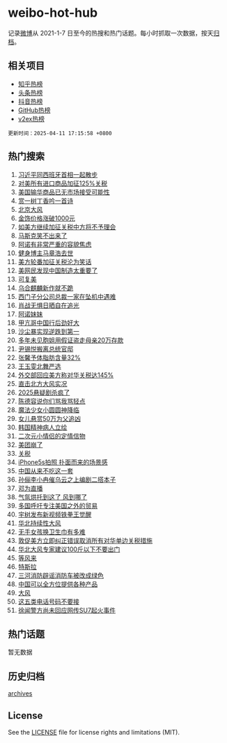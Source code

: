 # weibo-hot-hub

记录[微博](https://www.weibo.com)从 2021-1-7 日至今的热搜和热门话题。每小时抓取一次数据，按天[归档](archives)。

## 相关项目

- [知乎热榜](https://github.com/lonnyzhang423/zhihu-hot-hub)
- [头条热榜](https://github.com/lonnyzhang423/toutiao-hot-hub)
- [抖音热榜](https://github.com/lonnyzhang423/douyin-hot-hub)
- [GitHub热榜](https://github.com/lonnyzhang423/github-hot-hub)
- [v2ex热榜](https://github.com/lonnyzhang423/v2ex-hot-hub)


`更新时间：2025-04-11 17:15:58 +0800`

## 热门搜索

1. [习近平同西班牙首相一起散步](https://m.weibo.cn/search?containerid=100103type%3D1%26t%3D10%26q%3D%23%E4%B9%A0%E8%BF%91%E5%B9%B3%E5%90%8C%E8%A5%BF%E7%8F%AD%E7%89%99%E9%A6%96%E7%9B%B8%E4%B8%80%E8%B5%B7%E6%95%A3%E6%AD%A5%23&stream_entry_id=51&isnewpage=1&extparam=seat%3D1%26filter_type%3Drealtimehot%26stream_entry_id%3D51%26c_type%3D51%26dgr%3D0%26q%3D%2523%25E4%25B9%25A0%25E8%25BF%2591%25E5%25B9%25B3%25E5%2590%258C%25E8%25A5%25BF%25E7%258F%25AD%25E7%2589%2599%25E9%25A6%2596%25E7%259B%25B8%25E4%25B8%2580%25E8%25B5%25B7%25E6%2595%25A3%25E6%25AD%25A5%2523%26cate%3D10103%26pos%3D0%26display_time%3D1744362957%26pre_seqid%3D174436295708804157722101)
1. [对美所有进口商品加征125%关税](https://m.weibo.cn/search?containerid=100103type%3D1%26t%3D10%26q%3D%23%E5%AF%B9%E7%BE%8E%E6%89%80%E6%9C%89%E8%BF%9B%E5%8F%A3%E5%95%86%E5%93%81%E5%8A%A0%E5%BE%81125%25%E5%85%B3%E7%A8%8E%23&stream_entry_id=31&isnewpage=1&extparam=seat%3D1%26filter_type%3Drealtimehot%26c_type%3D31%26pos%3D0%26cate%3D5001%26band_rank%3D1%26stream_entry_id%3D31%26flag%3D4%26dgr%3D0%26lcate%3D5001%26q%3D%2523%25E5%25AF%25B9%25E7%25BE%258E%25E6%2589%2580%25E6%259C%2589%25E8%25BF%259B%25E5%258F%25A3%25E5%2595%2586%25E5%2593%2581%25E5%258A%25A0%25E5%25BE%2581125%2525%25E5%2585%25B3%25E7%25A8%258E%2523%26realpos%3D1%26display_time%3D1744362957%26pre_seqid%3D174436295708804157722101)
1. [美国输华商品已无市场接受可能性](https://m.weibo.cn/search?containerid=100103type%3D1%26t%3D10%26q%3D%23%E7%BE%8E%E5%9B%BD%E8%BE%93%E5%8D%8E%E5%95%86%E5%93%81%E5%B7%B2%E6%97%A0%E5%B8%82%E5%9C%BA%E6%8E%A5%E5%8F%97%E5%8F%AF%E8%83%BD%E6%80%A7%23&stream_entry_id=31&isnewpage=1&extparam=seat%3D1%26filter_type%3Drealtimehot%26c_type%3D31%26pos%3D1%26cate%3D5001%26band_rank%3D2%26stream_entry_id%3D31%26flag%3D1%26dgr%3D0%26lcate%3D5001%26q%3D%2523%25E7%25BE%258E%25E5%259B%25BD%25E8%25BE%2593%25E5%258D%258E%25E5%2595%2586%25E5%2593%2581%25E5%25B7%25B2%25E6%2597%25A0%25E5%25B8%2582%25E5%259C%25BA%25E6%258E%25A5%25E5%258F%2597%25E5%258F%25AF%25E8%2583%25BD%25E6%2580%25A7%2523%26realpos%3D2%26display_time%3D1744362957%26pre_seqid%3D174436295708804157722101)
1. [赏一树丁香吟一首诗](https://m.weibo.cn/search?containerid=100103type%3D1%26t%3D10%26q%3D%23%E8%B5%8F%E4%B8%80%E6%A0%91%E4%B8%81%E9%A6%99%E5%90%9F%E4%B8%80%E9%A6%96%E8%AF%97%23&stream_entry_id=31&isnewpage=1&extparam=seat%3D1%26filter_type%3Drealtimehot%26c_type%3D31%26pos%3D2%26cate%3D5001%26band_rank%3D3%26stream_entry_id%3D31%26flag%3D1%26dgr%3D0%26lcate%3D5001%26q%3D%2523%25E8%25B5%258F%25E4%25B8%2580%25E6%25A0%2591%25E4%25B8%2581%25E9%25A6%2599%25E5%2590%259F%25E4%25B8%2580%25E9%25A6%2596%25E8%25AF%2597%2523%26realpos%3D3%26display_time%3D1744362957%26pre_seqid%3D174436295708804157722101)
1. [北京大风](https://m.weibo.cn/search?containerid=100103type%3D1%26t%3D10%26q%3D%E5%8C%97%E4%BA%AC%E5%A4%A7%E9%A3%8E&stream_entry_id=31&isnewpage=1&extparam=seat%3D1%26filter_type%3Drealtimehot%26c_type%3D31%26pos%3D3%26cate%3D5001%26band_rank%3D4%26stream_entry_id%3D31%26flag%3D16%26dgr%3D0%26lcate%3D5001%26q%3D%25E5%258C%2597%25E4%25BA%25AC%25E5%25A4%25A7%25E9%25A3%258E%26realpos%3D4%26display_time%3D1744362957%26pre_seqid%3D174436295708804157722101)
1. [金饰价格涨破1000元](https://m.weibo.cn/search?containerid=100103type%3D1%26t%3D10%26q%3D%23%E9%87%91%E9%A5%B0%E4%BB%B7%E6%A0%BC%E6%B6%A8%E7%A0%B41000%E5%85%83%23&stream_entry_id=31&isnewpage=1&extparam=seat%3D1%26filter_type%3Drealtimehot%26c_type%3D31%26pos%3D4%26cate%3D5001%26band_rank%3D5%26stream_entry_id%3D31%26flag%3D2%26dgr%3D0%26lcate%3D5001%26q%3D%2523%25E9%2587%2591%25E9%25A5%25B0%25E4%25BB%25B7%25E6%25A0%25BC%25E6%25B6%25A8%25E7%25A0%25B41000%25E5%2585%2583%2523%26realpos%3D5%26display_time%3D1744362957%26pre_seqid%3D174436295708804157722101)
1. [如美方继续加征关税中方将不予理会](https://m.weibo.cn/search?containerid=100103type%3D1%26t%3D10%26q%3D%23%E5%A6%82%E7%BE%8E%E6%96%B9%E7%BB%A7%E7%BB%AD%E5%8A%A0%E5%BE%81%E5%85%B3%E7%A8%8E%E4%B8%AD%E6%96%B9%E5%B0%86%E4%B8%8D%E4%BA%88%E7%90%86%E4%BC%9A%23&stream_entry_id=31&isnewpage=1&extparam=seat%3D1%26filter_type%3Drealtimehot%26c_type%3D31%26pos%3D5%26cate%3D5001%26band_rank%3D6%26stream_entry_id%3D31%26flag%3D1%26dgr%3D0%26lcate%3D5001%26q%3D%2523%25E5%25A6%2582%25E7%25BE%258E%25E6%2596%25B9%25E7%25BB%25A7%25E7%25BB%25AD%25E5%258A%25A0%25E5%25BE%2581%25E5%2585%25B3%25E7%25A8%258E%25E4%25B8%25AD%25E6%2596%25B9%25E5%25B0%2586%25E4%25B8%258D%25E4%25BA%2588%25E7%2590%2586%25E4%25BC%259A%2523%26realpos%3D6%26display_time%3D1744362957%26pre_seqid%3D174436295708804157722101)
1. [马斯克笑不出来了](https://m.weibo.cn/search?containerid=100103type%3D1%26t%3D10%26q%3D%E9%A9%AC%E6%96%AF%E5%85%8B%E7%AC%91%E4%B8%8D%E5%87%BA%E6%9D%A5%E4%BA%86&stream_entry_id=31&isnewpage=1&extparam=seat%3D1%26filter_type%3Drealtimehot%26c_type%3D31%26pos%3D6%26cate%3D5001%26band_rank%3D7%26stream_entry_id%3D31%26flag%3D2%26dgr%3D0%26lcate%3D5001%26q%3D%25E9%25A9%25AC%25E6%2596%25AF%25E5%2585%258B%25E7%25AC%2591%25E4%25B8%258D%25E5%2587%25BA%25E6%259D%25A5%25E4%25BA%2586%26realpos%3D7%26display_time%3D1744362957%26pre_seqid%3D174436295708804157722101)
1. [阿诺有非常严重的容貌焦虑](https://m.weibo.cn/search?containerid=100103type%3D1%26t%3D10%26q%3D%E9%98%BF%E8%AF%BA%E6%9C%89%E9%9D%9E%E5%B8%B8%E4%B8%A5%E9%87%8D%E7%9A%84%E5%AE%B9%E8%B2%8C%E7%84%A6%E8%99%91&stream_entry_id=31&isnewpage=1&extparam=seat%3D1%26filter_type%3Drealtimehot%26c_type%3D31%26pos%3D7%26cate%3D5001%26band_rank%3D8%26stream_entry_id%3D31%26flag%3D2%26dgr%3D0%26lcate%3D5001%26q%3D%25E9%2598%25BF%25E8%25AF%25BA%25E6%259C%2589%25E9%259D%259E%25E5%25B8%25B8%25E4%25B8%25A5%25E9%2587%258D%25E7%259A%2584%25E5%25AE%25B9%25E8%25B2%258C%25E7%2584%25A6%25E8%2599%2591%26realpos%3D8%26display_time%3D1744362957%26pre_seqid%3D174436295708804157722101)
1. [健身博主马章浩去世](https://m.weibo.cn/search?containerid=100103type%3D1%26t%3D10%26q%3D%23%E5%81%A5%E8%BA%AB%E5%8D%9A%E4%B8%BB%E9%A9%AC%E7%AB%A0%E6%B5%A9%E5%8E%BB%E4%B8%96%23&stream_entry_id=31&isnewpage=1&extparam=seat%3D1%26filter_type%3Drealtimehot%26c_type%3D31%26pos%3D8%26cate%3D5001%26band_rank%3D9%26stream_entry_id%3D31%26flag%3D2%26dgr%3D0%26lcate%3D5001%26q%3D%2523%25E5%2581%25A5%25E8%25BA%25AB%25E5%258D%259A%25E4%25B8%25BB%25E9%25A9%25AC%25E7%25AB%25A0%25E6%25B5%25A9%25E5%258E%25BB%25E4%25B8%2596%2523%26realpos%3D9%26display_time%3D1744362957%26pre_seqid%3D174436295708804157722101)
1. [美方轮番加征关税沦为笑话](https://m.weibo.cn/search?containerid=100103type%3D1%26t%3D10%26q%3D%23%E7%BE%8E%E6%96%B9%E8%BD%AE%E7%95%AA%E5%8A%A0%E5%BE%81%E5%85%B3%E7%A8%8E%E6%B2%A6%E4%B8%BA%E7%AC%91%E8%AF%9D%23&stream_entry_id=31&isnewpage=1&extparam=seat%3D1%26filter_type%3Drealtimehot%26c_type%3D31%26pos%3D9%26cate%3D5001%26band_rank%3D10%26stream_entry_id%3D31%26flag%3D1%26dgr%3D0%26lcate%3D5001%26q%3D%2523%25E7%25BE%258E%25E6%2596%25B9%25E8%25BD%25AE%25E7%2595%25AA%25E5%258A%25A0%25E5%25BE%2581%25E5%2585%25B3%25E7%25A8%258E%25E6%25B2%25A6%25E4%25B8%25BA%25E7%25AC%2591%25E8%25AF%259D%2523%26realpos%3D10%26display_time%3D1744362957%26pre_seqid%3D174436295708804157722101)
1. [美网民发现中国制造太重要了](https://m.weibo.cn/search?containerid=100103type%3D1%26t%3D10%26q%3D%23%E7%BE%8E%E7%BD%91%E6%B0%91%E5%8F%91%E7%8E%B0%E4%B8%AD%E5%9B%BD%E5%88%B6%E9%80%A0%E5%A4%AA%E9%87%8D%E8%A6%81%E4%BA%86%23&stream_entry_id=31&isnewpage=1&extparam=seat%3D1%26filter_type%3Drealtimehot%26c_type%3D31%26pos%3D10%26cate%3D5001%26band_rank%3D11%26stream_entry_id%3D31%26flag%3D0%26dgr%3D0%26lcate%3D5001%26q%3D%2523%25E7%25BE%258E%25E7%25BD%2591%25E6%25B0%2591%25E5%258F%2591%25E7%258E%25B0%25E4%25B8%25AD%25E5%259B%25BD%25E5%2588%25B6%25E9%2580%25A0%25E5%25A4%25AA%25E9%2587%258D%25E8%25A6%2581%25E4%25BA%2586%2523%26realpos%3D11%26display_time%3D1744362957%26pre_seqid%3D174436295708804157722101)
1. [可复美](https://m.weibo.cn/search?containerid=100103type%3D1%26t%3D10%26q%3D%E5%8F%AF%E5%A4%8D%E7%BE%8E&stream_entry_id=31&isnewpage=1&extparam=seat%3D1%26filter_type%3Drealtimehot%26c_type%3D31%26pos%3D11%26cate%3D5001%26band_rank%3D12%26stream_entry_id%3D31%26flag%3D0%26dgr%3D0%26lcate%3D5001%26q%3D%25E5%258F%25AF%25E5%25A4%258D%25E7%25BE%258E%26realpos%3D12%26display_time%3D1744362957%26pre_seqid%3D174436295708804157722101)
1. [乌合麒麟新作就不跪](https://m.weibo.cn/search?containerid=100103type%3D1%26t%3D10%26q%3D%E4%B9%8C%E5%90%88%E9%BA%92%E9%BA%9F%E6%96%B0%E4%BD%9C%E5%B0%B1%E4%B8%8D%E8%B7%AA&stream_entry_id=31&isnewpage=1&extparam=seat%3D1%26filter_type%3Drealtimehot%26c_type%3D31%26pos%3D12%26cate%3D5001%26band_rank%3D13%26stream_entry_id%3D31%26flag%3D0%26dgr%3D0%26lcate%3D5001%26q%3D%25E4%25B9%258C%25E5%2590%2588%25E9%25BA%2592%25E9%25BA%259F%25E6%2596%25B0%25E4%25BD%259C%25E5%25B0%25B1%25E4%25B8%258D%25E8%25B7%25AA%26realpos%3D13%26display_time%3D1744362957%26pre_seqid%3D174436295708804157722101)
1. [西门子分公司总裁一家在坠机中遇难](https://m.weibo.cn/search?containerid=100103type%3D1%26t%3D10%26q%3D%23%E8%A5%BF%E9%97%A8%E5%AD%90%E5%88%86%E5%85%AC%E5%8F%B8%E6%80%BB%E8%A3%81%E4%B8%80%E5%AE%B6%E5%9C%A8%E5%9D%A0%E6%9C%BA%E4%B8%AD%E9%81%87%E9%9A%BE%23&stream_entry_id=31&isnewpage=1&extparam=seat%3D1%26filter_type%3Drealtimehot%26c_type%3D31%26pos%3D13%26cate%3D5001%26band_rank%3D14%26stream_entry_id%3D31%26flag%3D2%26dgr%3D0%26lcate%3D5001%26q%3D%2523%25E8%25A5%25BF%25E9%2597%25A8%25E5%25AD%2590%25E5%2588%2586%25E5%2585%25AC%25E5%258F%25B8%25E6%2580%25BB%25E8%25A3%2581%25E4%25B8%2580%25E5%25AE%25B6%25E5%259C%25A8%25E5%259D%25A0%25E6%259C%25BA%25E4%25B8%25AD%25E9%2581%2587%25E9%259A%25BE%2523%26realpos%3D14%26display_time%3D1744362957%26pre_seqid%3D174436295708804157722101)
1. [肖战无惧日晒自在追光](https://m.weibo.cn/search?containerid=100103type%3D1%26t%3D10%26q%3D%23%E8%82%96%E6%88%98%E6%97%A0%E6%83%A7%E6%97%A5%E6%99%92%E8%87%AA%E5%9C%A8%E8%BF%BD%E5%85%89%23&stream_entry_id=31&isnewpage=1&extparam=seat%3D1%26filter_type%3Drealtimehot%26c_type%3D31%26pos%3D14%26cate%3D5001%26band_rank%3D15%26stream_entry_id%3D31%26flag%3D1%26dgr%3D0%26lcate%3D5001%26q%3D%2523%25E8%2582%2596%25E6%2588%2598%25E6%2597%25A0%25E6%2583%25A7%25E6%2597%25A5%25E6%2599%2592%25E8%2587%25AA%25E5%259C%25A8%25E8%25BF%25BD%25E5%2585%2589%2523%26realpos%3D15%26display_time%3D1744362957%26pre_seqid%3D174436295708804157722101)
1. [阿诺妹妹](https://m.weibo.cn/search?containerid=100103type%3D1%26t%3D10%26q%3D%E9%98%BF%E8%AF%BA%E5%A6%B9%E5%A6%B9&stream_entry_id=31&isnewpage=1&extparam=seat%3D1%26filter_type%3Drealtimehot%26c_type%3D31%26pos%3D15%26cate%3D5001%26band_rank%3D16%26stream_entry_id%3D31%26flag%3D1%26dgr%3D0%26lcate%3D5001%26q%3D%25E9%2598%25BF%25E8%25AF%25BA%25E5%25A6%25B9%25E5%25A6%25B9%26realpos%3D16%26display_time%3D1744362957%26pre_seqid%3D174436295708804157722101)
1. [甲亢哥中国行后劲好大](https://m.weibo.cn/search?containerid=100103type%3D1%26t%3D10%26q%3D%23%E7%94%B2%E4%BA%A2%E5%93%A5%E4%B8%AD%E5%9B%BD%E8%A1%8C%E5%90%8E%E5%8A%B2%E5%A5%BD%E5%A4%A7%23&stream_entry_id=31&isnewpage=1&extparam=seat%3D1%26filter_type%3Drealtimehot%26c_type%3D31%26pos%3D16%26cate%3D5001%26band_rank%3D17%26stream_entry_id%3D31%26flag%3D0%26dgr%3D0%26lcate%3D5001%26q%3D%2523%25E7%2594%25B2%25E4%25BA%25A2%25E5%2593%25A5%25E4%25B8%25AD%25E5%259B%25BD%25E8%25A1%258C%25E5%2590%258E%25E5%258A%25B2%25E5%25A5%25BD%25E5%25A4%25A7%2523%26realpos%3D17%26display_time%3D1744362957%26pre_seqid%3D174436295708804157722101)
1. [沙尘暴实现逆跌到第一](https://m.weibo.cn/search?containerid=100103type%3D1%26t%3D10%26q%3D%E6%B2%99%E5%B0%98%E6%9A%B4%E5%AE%9E%E7%8E%B0%E9%80%86%E8%B7%8C%E5%88%B0%E7%AC%AC%E4%B8%80&stream_entry_id=31&isnewpage=1&extparam=seat%3D1%26filter_type%3Drealtimehot%26c_type%3D31%26pos%3D17%26cate%3D5001%26band_rank%3D18%26stream_entry_id%3D31%26flag%3D1%26dgr%3D0%26lcate%3D5001%26q%3D%25E6%25B2%2599%25E5%25B0%2598%25E6%259A%25B4%25E5%25AE%259E%25E7%258E%25B0%25E9%2580%2586%25E8%25B7%258C%25E5%2588%25B0%25E7%25AC%25AC%25E4%25B8%2580%26realpos%3D18%26display_time%3D1744362957%26pre_seqid%3D174436295708804157722101)
1. [多年未见胞姐用假证盗走母亲20万存款](https://m.weibo.cn/search?containerid=100103type%3D1%26t%3D10%26q%3D%E5%A4%9A%E5%B9%B4%E6%9C%AA%E8%A7%81%E8%83%9E%E5%A7%90%E7%94%A8%E5%81%87%E8%AF%81%E7%9B%97%E8%B5%B0%E6%AF%8D%E4%BA%B220%E4%B8%87%E5%AD%98%E6%AC%BE&stream_entry_id=31&isnewpage=1&extparam=seat%3D1%26filter_type%3Drealtimehot%26c_type%3D31%26pos%3D18%26cate%3D5001%26band_rank%3D19%26stream_entry_id%3D31%26flag%3D1%26dgr%3D0%26lcate%3D5001%26q%3D%25E5%25A4%259A%25E5%25B9%25B4%25E6%259C%25AA%25E8%25A7%2581%25E8%2583%259E%25E5%25A7%2590%25E7%2594%25A8%25E5%2581%2587%25E8%25AF%2581%25E7%259B%2597%25E8%25B5%25B0%25E6%25AF%258D%25E4%25BA%25B220%25E4%25B8%2587%25E5%25AD%2598%25E6%25AC%25BE%26realpos%3D19%26display_time%3D1744362957%26pre_seqid%3D174436295708804157722101)
1. [尹锡悦搬离总统官邸](https://m.weibo.cn/search?containerid=100103type%3D1%26t%3D10%26q%3D%23%E5%B0%B9%E9%94%A1%E6%82%A6%E6%90%AC%E7%A6%BB%E6%80%BB%E7%BB%9F%E5%AE%98%E9%82%B8%23&stream_entry_id=31&isnewpage=1&extparam=seat%3D1%26filter_type%3Drealtimehot%26c_type%3D31%26pos%3D19%26cate%3D5001%26band_rank%3D20%26stream_entry_id%3D31%26flag%3D1%26dgr%3D0%26lcate%3D5001%26q%3D%2523%25E5%25B0%25B9%25E9%2594%25A1%25E6%2582%25A6%25E6%2590%25AC%25E7%25A6%25BB%25E6%2580%25BB%25E7%25BB%259F%25E5%25AE%2598%25E9%2582%25B8%2523%26realpos%3D20%26display_time%3D1744362957%26pre_seqid%3D174436295708804157722101)
1. [张馨予体脂肪含量32%](https://m.weibo.cn/search?containerid=100103type%3D1%26t%3D10%26q%3D%23%E5%BC%A0%E9%A6%A8%E4%BA%88%E4%BD%93%E8%84%82%E8%82%AA%E5%90%AB%E9%87%8F32%25%23&stream_entry_id=31&isnewpage=1&extparam=seat%3D1%26filter_type%3Drealtimehot%26c_type%3D31%26pos%3D20%26cate%3D5001%26band_rank%3D21%26stream_entry_id%3D31%26flag%3D2%26dgr%3D0%26lcate%3D5001%26q%3D%2523%25E5%25BC%25A0%25E9%25A6%25A8%25E4%25BA%2588%25E4%25BD%2593%25E8%2584%2582%25E8%2582%25AA%25E5%2590%25AB%25E9%2587%258F32%2525%2523%26realpos%3D21%26display_time%3D1744362957%26pre_seqid%3D174436295708804157722101)
1. [王玉雯北舞严选](https://m.weibo.cn/search?containerid=100103type%3D1%26t%3D10%26q%3D%E7%8E%8B%E7%8E%89%E9%9B%AF%E5%8C%97%E8%88%9E%E4%B8%A5%E9%80%89&stream_entry_id=31&isnewpage=1&extparam=seat%3D1%26filter_type%3Drealtimehot%26c_type%3D31%26pos%3D21%26cate%3D5001%26band_rank%3D22%26stream_entry_id%3D31%26flag%3D1%26dgr%3D0%26lcate%3D5001%26q%3D%25E7%258E%258B%25E7%258E%2589%25E9%259B%25AF%25E5%258C%2597%25E8%2588%259E%25E4%25B8%25A5%25E9%2580%2589%26realpos%3D22%26display_time%3D1744362957%26pre_seqid%3D174436295708804157722101)
1. [外交部回应美方称对华关税达145%](https://m.weibo.cn/search?containerid=100103type%3D1%26t%3D10%26q%3D%23%E5%A4%96%E4%BA%A4%E9%83%A8%E5%9B%9E%E5%BA%94%E7%BE%8E%E6%96%B9%E7%A7%B0%E5%AF%B9%E5%8D%8E%E5%85%B3%E7%A8%8E%E8%BE%BE145%25%23&stream_entry_id=31&isnewpage=1&extparam=seat%3D1%26filter_type%3Drealtimehot%26c_type%3D31%26pos%3D22%26cate%3D5001%26band_rank%3D23%26stream_entry_id%3D31%26flag%3D1%26dgr%3D0%26lcate%3D5001%26q%3D%2523%25E5%25A4%2596%25E4%25BA%25A4%25E9%2583%25A8%25E5%259B%259E%25E5%25BA%2594%25E7%25BE%258E%25E6%2596%25B9%25E7%25A7%25B0%25E5%25AF%25B9%25E5%258D%258E%25E5%2585%25B3%25E7%25A8%258E%25E8%25BE%25BE145%2525%2523%26realpos%3D23%26display_time%3D1744362957%26pre_seqid%3D174436295708804157722101)
1. [直击北方大风实况](https://m.weibo.cn/search?containerid=100103type%3D1%26t%3D10%26q%3D%23%E7%9B%B4%E5%87%BB%E5%8C%97%E6%96%B9%E5%A4%A7%E9%A3%8E%E5%AE%9E%E5%86%B5%23&stream_entry_id=31&isnewpage=1&extparam=seat%3D1%26filter_type%3Drealtimehot%26c_type%3D31%26pos%3D23%26cate%3D5001%26band_rank%3D24%26stream_entry_id%3D31%26flag%3D0%26dgr%3D0%26lcate%3D5001%26q%3D%2523%25E7%259B%25B4%25E5%2587%25BB%25E5%258C%2597%25E6%2596%25B9%25E5%25A4%25A7%25E9%25A3%258E%25E5%25AE%259E%25E5%2586%25B5%2523%26realpos%3D24%26display_time%3D1744362957%26pre_seqid%3D174436295708804157722101)
1. [2025悬疑剧杀疯了](https://m.weibo.cn/search?containerid=100103type%3D1%26t%3D10%26q%3D2025%E6%82%AC%E7%96%91%E5%89%A7%E6%9D%80%E7%96%AF%E4%BA%86&stream_entry_id=31&isnewpage=1&extparam=seat%3D1%26filter_type%3Drealtimehot%26c_type%3D31%26pos%3D24%26cate%3D5001%26band_rank%3D25%26stream_entry_id%3D31%26flag%3D0%26dgr%3D0%26lcate%3D5001%26q%3D2025%25E6%2582%25AC%25E7%2596%2591%25E5%2589%25A7%25E6%259D%2580%25E7%2596%25AF%25E4%25BA%2586%26realpos%3D25%26display_time%3D1744362957%26pre_seqid%3D174436295708804157722101)
1. [陈德容说你们骂我骂轻点](https://m.weibo.cn/search?containerid=100103type%3D1%26t%3D10%26q%3D%E9%99%88%E5%BE%B7%E5%AE%B9%E8%AF%B4%E4%BD%A0%E4%BB%AC%E9%AA%82%E6%88%91%E9%AA%82%E8%BD%BB%E7%82%B9&stream_entry_id=31&isnewpage=1&extparam=seat%3D1%26filter_type%3Drealtimehot%26c_type%3D31%26pos%3D25%26cate%3D5001%26band_rank%3D26%26stream_entry_id%3D31%26flag%3D0%26dgr%3D0%26lcate%3D5001%26q%3D%25E9%2599%2588%25E5%25BE%25B7%25E5%25AE%25B9%25E8%25AF%25B4%25E4%25BD%25A0%25E4%25BB%25AC%25E9%25AA%2582%25E6%2588%2591%25E9%25AA%2582%25E8%25BD%25BB%25E7%2582%25B9%26realpos%3D26%26display_time%3D1744362957%26pre_seqid%3D174436295708804157722101)
1. [魔法少女小圆圆神降临](https://m.weibo.cn/search?containerid=100103type%3D1%26t%3D10%26q%3D%E9%AD%94%E6%B3%95%E5%B0%91%E5%A5%B3%E5%B0%8F%E5%9C%86%E5%9C%86%E7%A5%9E%E9%99%8D%E4%B8%B4&stream_entry_id=31&isnewpage=1&extparam=seat%3D1%26filter_type%3Drealtimehot%26c_type%3D31%26pos%3D26%26cate%3D5001%26band_rank%3D27%26stream_entry_id%3D31%26flag%3D1%26dgr%3D0%26lcate%3D5001%26q%3D%25E9%25AD%2594%25E6%25B3%2595%25E5%25B0%2591%25E5%25A5%25B3%25E5%25B0%258F%25E5%259C%2586%25E5%259C%2586%25E7%25A5%259E%25E9%2599%258D%25E4%25B8%25B4%26realpos%3D27%26display_time%3D1744362957%26pre_seqid%3D174436295708804157722101)
1. [女儿悬赏50万为父追凶](https://m.weibo.cn/search?containerid=100103type%3D1%26t%3D10%26q%3D%E5%A5%B3%E5%84%BF%E6%82%AC%E8%B5%8F50%E4%B8%87%E4%B8%BA%E7%88%B6%E8%BF%BD%E5%87%B6&stream_entry_id=31&isnewpage=1&extparam=seat%3D1%26filter_type%3Drealtimehot%26c_type%3D31%26pos%3D27%26cate%3D5001%26band_rank%3D28%26stream_entry_id%3D31%26flag%3D1%26dgr%3D0%26lcate%3D5001%26q%3D%25E5%25A5%25B3%25E5%2584%25BF%25E6%2582%25AC%25E8%25B5%258F50%25E4%25B8%2587%25E4%25B8%25BA%25E7%2588%25B6%25E8%25BF%25BD%25E5%2587%25B6%26realpos%3D28%26display_time%3D1744362957%26pre_seqid%3D174436295708804157722101)
1. [韩国精神病人立绘](https://m.weibo.cn/search?containerid=100103type%3D1%26t%3D10%26q%3D%E9%9F%A9%E5%9B%BD%E7%B2%BE%E7%A5%9E%E7%97%85%E4%BA%BA%E7%AB%8B%E7%BB%98&stream_entry_id=31&isnewpage=1&extparam=seat%3D1%26filter_type%3Drealtimehot%26c_type%3D31%26pos%3D28%26cate%3D5001%26band_rank%3D29%26stream_entry_id%3D31%26flag%3D1%26dgr%3D0%26lcate%3D5001%26q%3D%25E9%259F%25A9%25E5%259B%25BD%25E7%25B2%25BE%25E7%25A5%259E%25E7%2597%2585%25E4%25BA%25BA%25E7%25AB%258B%25E7%25BB%2598%26realpos%3D29%26display_time%3D1744362957%26pre_seqid%3D174436295708804157722101)
1. [二次元小情侣的定情信物](https://m.weibo.cn/search?containerid=100103type%3D1%26t%3D10%26q%3D%E4%BA%8C%E6%AC%A1%E5%85%83%E5%B0%8F%E6%83%85%E4%BE%A3%E7%9A%84%E5%AE%9A%E6%83%85%E4%BF%A1%E7%89%A9&stream_entry_id=31&isnewpage=1&extparam=seat%3D1%26filter_type%3Drealtimehot%26c_type%3D31%26pos%3D29%26cate%3D5001%26band_rank%3D30%26stream_entry_id%3D31%26flag%3D1%26dgr%3D0%26lcate%3D5001%26q%3D%25E4%25BA%258C%25E6%25AC%25A1%25E5%2585%2583%25E5%25B0%258F%25E6%2583%2585%25E4%25BE%25A3%25E7%259A%2584%25E5%25AE%259A%25E6%2583%2585%25E4%25BF%25A1%25E7%2589%25A9%26realpos%3D30%26display_time%3D1744362957%26pre_seqid%3D174436295708804157722101)
1. [美团崩了](https://m.weibo.cn/search?containerid=100103type%3D1%26t%3D10%26q%3D%E7%BE%8E%E5%9B%A2%E5%B4%A9%E4%BA%86&stream_entry_id=31&isnewpage=1&extparam=seat%3D1%26filter_type%3Drealtimehot%26c_type%3D31%26pos%3D30%26cate%3D5001%26band_rank%3D31%26stream_entry_id%3D31%26flag%3D1%26dgr%3D0%26lcate%3D5001%26q%3D%25E7%25BE%258E%25E5%259B%25A2%25E5%25B4%25A9%25E4%25BA%2586%26realpos%3D31%26display_time%3D1744362957%26pre_seqid%3D174436295708804157722101)
1. [关税](https://m.weibo.cn/search?containerid=100103type%3D1%26t%3D10%26q%3D%E5%85%B3%E7%A8%8E&stream_entry_id=31&isnewpage=1&extparam=seat%3D1%26filter_type%3Drealtimehot%26c_type%3D31%26pos%3D31%26cate%3D5001%26band_rank%3D32%26stream_entry_id%3D31%26flag%3D1%26dgr%3D0%26lcate%3D5001%26q%3D%25E5%2585%25B3%25E7%25A8%258E%26realpos%3D32%26display_time%3D1744362957%26pre_seqid%3D174436295708804157722101)
1. [iPhone5s拍照 扑面而来的场景感](https://m.weibo.cn/search?containerid=100103type%3D1%26t%3D10%26q%3DiPhone5s%E6%8B%8D%E7%85%A7+%E6%89%91%E9%9D%A2%E8%80%8C%E6%9D%A5%E7%9A%84%E5%9C%BA%E6%99%AF%E6%84%9F&stream_entry_id=31&isnewpage=1&extparam=seat%3D1%26filter_type%3Drealtimehot%26c_type%3D31%26pos%3D32%26cate%3D5001%26band_rank%3D33%26stream_entry_id%3D31%26flag%3D1%26dgr%3D0%26lcate%3D5001%26q%3DiPhone5s%25E6%258B%258D%25E7%2585%25A7%2520%25E6%2589%2591%25E9%259D%25A2%25E8%2580%258C%25E6%259D%25A5%25E7%259A%2584%25E5%259C%25BA%25E6%2599%25AF%25E6%2584%259F%26realpos%3D33%26display_time%3D1744362957%26pre_seqid%3D174436295708804157722101)
1. [中国从来不吃这一套](https://m.weibo.cn/search?containerid=100103type%3D1%26t%3D10%26q%3D%23%E4%B8%AD%E5%9B%BD%E4%BB%8E%E6%9D%A5%E4%B8%8D%E5%90%83%E8%BF%99%E4%B8%80%E5%A5%97%23&stream_entry_id=31&isnewpage=1&extparam=seat%3D1%26filter_type%3Drealtimehot%26c_type%3D31%26pos%3D33%26cate%3D5001%26band_rank%3D34%26stream_entry_id%3D31%26flag%3D0%26dgr%3D0%26lcate%3D5001%26q%3D%2523%25E4%25B8%25AD%25E5%259B%25BD%25E4%25BB%258E%25E6%259D%25A5%25E4%25B8%258D%25E5%2590%2583%25E8%25BF%2599%25E4%25B8%2580%25E5%25A5%2597%2523%26realpos%3D34%26display_time%3D1744362957%26pre_seqid%3D174436295708804157722101)
1. [孙俪李小冉催乌云之上编剧二搭本子](https://m.weibo.cn/search?containerid=100103type%3D1%26t%3D10%26q%3D%E5%AD%99%E4%BF%AA%E6%9D%8E%E5%B0%8F%E5%86%89%E5%82%AC%E4%B9%8C%E4%BA%91%E4%B9%8B%E4%B8%8A%E7%BC%96%E5%89%A7%E4%BA%8C%E6%90%AD%E6%9C%AC%E5%AD%90&stream_entry_id=31&isnewpage=1&extparam=seat%3D1%26filter_type%3Drealtimehot%26c_type%3D31%26pos%3D34%26cate%3D5001%26band_rank%3D35%26stream_entry_id%3D31%26flag%3D1%26dgr%3D0%26lcate%3D5001%26q%3D%25E5%25AD%2599%25E4%25BF%25AA%25E6%259D%258E%25E5%25B0%258F%25E5%2586%2589%25E5%2582%25AC%25E4%25B9%258C%25E4%25BA%2591%25E4%25B9%258B%25E4%25B8%258A%25E7%25BC%2596%25E5%2589%25A7%25E4%25BA%258C%25E6%2590%25AD%25E6%259C%25AC%25E5%25AD%2590%26realpos%3D35%26display_time%3D1744362957%26pre_seqid%3D174436295708804157722101)
1. [邓为直播](https://m.weibo.cn/search?containerid=100103type%3D1%26t%3D10%26q%3D%23%E9%82%93%E4%B8%BA%E7%9B%B4%E6%92%AD%23&stream_entry_id=31&isnewpage=1&extparam=seat%3D1%26filter_type%3Drealtimehot%26c_type%3D31%26pos%3D35%26cate%3D5001%26band_rank%3D36%26stream_entry_id%3D31%26flag%3D1%26dgr%3D0%26lcate%3D5001%26q%3D%2523%25E9%2582%2593%25E4%25B8%25BA%25E7%259B%25B4%25E6%2592%25AD%2523%26realpos%3D36%26display_time%3D1744362957%26pre_seqid%3D174436295708804157722101)
1. [气氛烘托到这了 风到哪了](https://m.weibo.cn/search?containerid=100103type%3D1%26t%3D10%26q%3D%E6%B0%94%E6%B0%9B%E7%83%98%E6%89%98%E5%88%B0%E8%BF%99%E4%BA%86+%E9%A3%8E%E5%88%B0%E5%93%AA%E4%BA%86&stream_entry_id=31&isnewpage=1&extparam=seat%3D1%26filter_type%3Drealtimehot%26c_type%3D31%26pos%3D36%26cate%3D5001%26band_rank%3D37%26stream_entry_id%3D31%26flag%3D0%26dgr%3D0%26lcate%3D5001%26q%3D%25E6%25B0%2594%25E6%25B0%259B%25E7%2583%2598%25E6%2589%2598%25E5%2588%25B0%25E8%25BF%2599%25E4%25BA%2586%2520%25E9%25A3%258E%25E5%2588%25B0%25E5%2593%25AA%25E4%25BA%2586%26realpos%3D37%26display_time%3D1744362957%26pre_seqid%3D174436295708804157722101)
1. [多国呼吁专注美国之外的贸易](https://m.weibo.cn/search?containerid=100103type%3D1%26t%3D10%26q%3D%23%E5%A4%9A%E5%9B%BD%E5%91%BC%E5%90%81%E4%B8%93%E6%B3%A8%E7%BE%8E%E5%9B%BD%E4%B9%8B%E5%A4%96%E7%9A%84%E8%B4%B8%E6%98%93%23&stream_entry_id=31&isnewpage=1&extparam=seat%3D1%26filter_type%3Drealtimehot%26c_type%3D31%26pos%3D37%26cate%3D5001%26band_rank%3D38%26stream_entry_id%3D31%26flag%3D1%26dgr%3D0%26lcate%3D5001%26q%3D%2523%25E5%25A4%259A%25E5%259B%25BD%25E5%2591%25BC%25E5%2590%2581%25E4%25B8%2593%25E6%25B3%25A8%25E7%25BE%258E%25E5%259B%25BD%25E4%25B9%258B%25E5%25A4%2596%25E7%259A%2584%25E8%25B4%25B8%25E6%2598%2593%2523%26realpos%3D38%26display_time%3D1744362957%26pre_seqid%3D174436295708804157722101)
1. [宇树发布新视频铁拳王觉醒](https://m.weibo.cn/search?containerid=100103type%3D1%26t%3D10%26q%3D%E5%AE%87%E6%A0%91%E5%8F%91%E5%B8%83%E6%96%B0%E8%A7%86%E9%A2%91%E9%93%81%E6%8B%B3%E7%8E%8B%E8%A7%89%E9%86%92&stream_entry_id=31&isnewpage=1&extparam=seat%3D1%26filter_type%3Drealtimehot%26c_type%3D31%26pos%3D38%26cate%3D5001%26band_rank%3D39%26stream_entry_id%3D31%26flag%3D1%26dgr%3D0%26lcate%3D5001%26q%3D%25E5%25AE%2587%25E6%25A0%2591%25E5%258F%2591%25E5%25B8%2583%25E6%2596%25B0%25E8%25A7%2586%25E9%25A2%2591%25E9%2593%2581%25E6%258B%25B3%25E7%258E%258B%25E8%25A7%2589%25E9%2586%2592%26realpos%3D39%26display_time%3D1744362957%26pre_seqid%3D174436295708804157722101)
1. [华北持续性大风](https://m.weibo.cn/search?containerid=100103type%3D1%26t%3D10%26q%3D%23%E5%8D%8E%E5%8C%97%E6%8C%81%E7%BB%AD%E6%80%A7%E5%A4%A7%E9%A3%8E%23&stream_entry_id=31&isnewpage=1&extparam=seat%3D1%26filter_type%3Drealtimehot%26c_type%3D31%26pos%3D39%26cate%3D5001%26band_rank%3D40%26stream_entry_id%3D31%26flag%3D1%26dgr%3D0%26lcate%3D5001%26q%3D%2523%25E5%258D%258E%25E5%258C%2597%25E6%258C%2581%25E7%25BB%25AD%25E6%2580%25A7%25E5%25A4%25A7%25E9%25A3%258E%2523%26realpos%3D40%26display_time%3D1744362957%26pre_seqid%3D174436295708804157722101)
1. [无手女孩换卫生巾有多难](https://m.weibo.cn/search?containerid=100103type%3D1%26t%3D10%26q%3D%23%E6%97%A0%E6%89%8B%E5%A5%B3%E5%AD%A9%E6%8D%A2%E5%8D%AB%E7%94%9F%E5%B7%BE%E6%9C%89%E5%A4%9A%E9%9A%BE%23&stream_entry_id=31&isnewpage=1&extparam=seat%3D1%26filter_type%3Drealtimehot%26c_type%3D31%26pos%3D40%26cate%3D5001%26band_rank%3D41%26stream_entry_id%3D31%26flag%3D0%26dgr%3D0%26lcate%3D5001%26q%3D%2523%25E6%2597%25A0%25E6%2589%258B%25E5%25A5%25B3%25E5%25AD%25A9%25E6%258D%25A2%25E5%258D%25AB%25E7%2594%259F%25E5%25B7%25BE%25E6%259C%2589%25E5%25A4%259A%25E9%259A%25BE%2523%26realpos%3D41%26display_time%3D1744362957%26pre_seqid%3D174436295708804157722101)
1. [敦促美方立即纠正错误取消所有对华单边关税措施](https://m.weibo.cn/search?containerid=100103type%3D1%26t%3D10%26q%3D%23%E6%95%A6%E4%BF%83%E7%BE%8E%E6%96%B9%E7%AB%8B%E5%8D%B3%E7%BA%A0%E6%AD%A3%E9%94%99%E8%AF%AF%E5%8F%96%E6%B6%88%E6%89%80%E6%9C%89%E5%AF%B9%E5%8D%8E%E5%8D%95%E8%BE%B9%E5%85%B3%E7%A8%8E%E6%8E%AA%E6%96%BD%23&stream_entry_id=31&isnewpage=1&extparam=seat%3D1%26filter_type%3Drealtimehot%26c_type%3D31%26pos%3D41%26cate%3D5001%26band_rank%3D42%26stream_entry_id%3D31%26flag%3D1%26dgr%3D0%26lcate%3D5001%26q%3D%2523%25E6%2595%25A6%25E4%25BF%2583%25E7%25BE%258E%25E6%2596%25B9%25E7%25AB%258B%25E5%258D%25B3%25E7%25BA%25A0%25E6%25AD%25A3%25E9%2594%2599%25E8%25AF%25AF%25E5%258F%2596%25E6%25B6%2588%25E6%2589%2580%25E6%259C%2589%25E5%25AF%25B9%25E5%258D%258E%25E5%258D%2595%25E8%25BE%25B9%25E5%2585%25B3%25E7%25A8%258E%25E6%258E%25AA%25E6%2596%25BD%2523%26realpos%3D42%26display_time%3D1744362957%26pre_seqid%3D174436295708804157722101)
1. [华北大风专家建议100斤以下不要出门](https://m.weibo.cn/search?containerid=100103type%3D1%26t%3D10%26q%3D%23%E5%8D%8E%E5%8C%97%E5%A4%A7%E9%A3%8E%E4%B8%93%E5%AE%B6%E5%BB%BA%E8%AE%AE100%E6%96%A4%E4%BB%A5%E4%B8%8B%E4%B8%8D%E8%A6%81%E5%87%BA%E9%97%A8%23&stream_entry_id=31&isnewpage=1&extparam=seat%3D1%26filter_type%3Drealtimehot%26c_type%3D31%26pos%3D42%26cate%3D5001%26band_rank%3D43%26stream_entry_id%3D31%26flag%3D0%26dgr%3D0%26lcate%3D5001%26q%3D%2523%25E5%258D%258E%25E5%258C%2597%25E5%25A4%25A7%25E9%25A3%258E%25E4%25B8%2593%25E5%25AE%25B6%25E5%25BB%25BA%25E8%25AE%25AE100%25E6%2596%25A4%25E4%25BB%25A5%25E4%25B8%258B%25E4%25B8%258D%25E8%25A6%2581%25E5%2587%25BA%25E9%2597%25A8%2523%26realpos%3D43%26display_time%3D1744362957%26pre_seqid%3D174436295708804157722101)
1. [等风来](https://m.weibo.cn/search?containerid=100103type%3D1%26t%3D10%26q%3D%E7%AD%89%E9%A3%8E%E6%9D%A5&stream_entry_id=31&isnewpage=1&extparam=seat%3D1%26filter_type%3Drealtimehot%26c_type%3D31%26pos%3D43%26cate%3D5001%26band_rank%3D44%26stream_entry_id%3D31%26flag%3D0%26dgr%3D0%26lcate%3D5001%26q%3D%25E7%25AD%2589%25E9%25A3%258E%25E6%259D%25A5%26realpos%3D44%26display_time%3D1744362957%26pre_seqid%3D174436295708804157722101)
1. [特斯拉](https://m.weibo.cn/search?containerid=100103type%3D1%26t%3D10%26q%3D%E7%89%B9%E6%96%AF%E6%8B%89&stream_entry_id=31&isnewpage=1&extparam=seat%3D1%26filter_type%3Drealtimehot%26c_type%3D31%26pos%3D44%26cate%3D5001%26band_rank%3D45%26stream_entry_id%3D31%26flag%3D1%26dgr%3D0%26lcate%3D5001%26q%3D%25E7%2589%25B9%25E6%2596%25AF%25E6%258B%2589%26realpos%3D45%26display_time%3D1744362957%26pre_seqid%3D174436295708804157722101)
1. [三河消防辟谣消防车被改成绿色](https://m.weibo.cn/search?containerid=100103type%3D1%26t%3D10%26q%3D%23%E4%B8%89%E6%B2%B3%E6%B6%88%E9%98%B2%E8%BE%9F%E8%B0%A3%E6%B6%88%E9%98%B2%E8%BD%A6%E8%A2%AB%E6%94%B9%E6%88%90%E7%BB%BF%E8%89%B2%23&stream_entry_id=31&isnewpage=1&extparam=seat%3D1%26filter_type%3Drealtimehot%26c_type%3D31%26pos%3D45%26cate%3D5001%26band_rank%3D46%26stream_entry_id%3D31%26flag%3D32772%26dgr%3D0%26lcate%3D5001%26q%3D%2523%25E4%25B8%2589%25E6%25B2%25B3%25E6%25B6%2588%25E9%2598%25B2%25E8%25BE%259F%25E8%25B0%25A3%25E6%25B6%2588%25E9%2598%25B2%25E8%25BD%25A6%25E8%25A2%25AB%25E6%2594%25B9%25E6%2588%2590%25E7%25BB%25BF%25E8%2589%25B2%2523%26realpos%3D46%26display_time%3D1744362957%26pre_seqid%3D174436295708804157722101)
1. [中国可以全方位提供各种产品](https://m.weibo.cn/search?containerid=100103type%3D1%26t%3D10%26q%3D%23%E4%B8%AD%E5%9B%BD%E5%8F%AF%E4%BB%A5%E5%85%A8%E6%96%B9%E4%BD%8D%E6%8F%90%E4%BE%9B%E5%90%84%E7%A7%8D%E4%BA%A7%E5%93%81%23&stream_entry_id=31&isnewpage=1&extparam=seat%3D1%26filter_type%3Drealtimehot%26c_type%3D31%26pos%3D46%26cate%3D5001%26band_rank%3D47%26stream_entry_id%3D31%26flag%3D1%26dgr%3D0%26lcate%3D5001%26q%3D%2523%25E4%25B8%25AD%25E5%259B%25BD%25E5%258F%25AF%25E4%25BB%25A5%25E5%2585%25A8%25E6%2596%25B9%25E4%25BD%258D%25E6%258F%2590%25E4%25BE%259B%25E5%2590%2584%25E7%25A7%258D%25E4%25BA%25A7%25E5%2593%2581%2523%26realpos%3D47%26display_time%3D1744362957%26pre_seqid%3D174436295708804157722101)
1. [大风](https://m.weibo.cn/search?containerid=100103type%3D1%26t%3D10%26q%3D%E5%A4%A7%E9%A3%8E&stream_entry_id=31&isnewpage=1&extparam=seat%3D1%26filter_type%3Drealtimehot%26c_type%3D31%26pos%3D47%26cate%3D5001%26band_rank%3D48%26stream_entry_id%3D31%26flag%3D0%26dgr%3D0%26lcate%3D5001%26q%3D%25E5%25A4%25A7%25E9%25A3%258E%26realpos%3D48%26display_time%3D1744362957%26pre_seqid%3D174436295708804157722101)
1. [这五类电话号码不要接](https://m.weibo.cn/search?containerid=100103type%3D1%26t%3D10%26q%3D%23%E8%BF%99%E4%BA%94%E7%B1%BB%E7%94%B5%E8%AF%9D%E5%8F%B7%E7%A0%81%E4%B8%8D%E8%A6%81%E6%8E%A5%23&stream_entry_id=31&isnewpage=1&extparam=seat%3D1%26filter_type%3Drealtimehot%26c_type%3D31%26pos%3D48%26cate%3D5001%26band_rank%3D49%26stream_entry_id%3D31%26flag%3D0%26dgr%3D0%26lcate%3D5001%26q%3D%2523%25E8%25BF%2599%25E4%25BA%2594%25E7%25B1%25BB%25E7%2594%25B5%25E8%25AF%259D%25E5%258F%25B7%25E7%25A0%2581%25E4%25B8%258D%25E8%25A6%2581%25E6%258E%25A5%2523%26realpos%3D49%26display_time%3D1744362957%26pre_seqid%3D174436295708804157722101)
1. [徐闻警方尚未回应网传SU7起火事件](https://m.weibo.cn/search?containerid=100103type%3D1%26t%3D10%26q%3D%23%E5%BE%90%E9%97%BB%E8%AD%A6%E6%96%B9%E5%B0%9A%E6%9C%AA%E5%9B%9E%E5%BA%94%E7%BD%91%E4%BC%A0SU7%E8%B5%B7%E7%81%AB%E4%BA%8B%E4%BB%B6%23&stream_entry_id=31&isnewpage=1&extparam=seat%3D1%26filter_type%3Drealtimehot%26c_type%3D31%26pos%3D49%26cate%3D5001%26band_rank%3D50%26stream_entry_id%3D31%26flag%3D1%26dgr%3D0%26lcate%3D5001%26q%3D%2523%25E5%25BE%2590%25E9%2597%25BB%25E8%25AD%25A6%25E6%2596%25B9%25E5%25B0%259A%25E6%259C%25AA%25E5%259B%259E%25E5%25BA%2594%25E7%25BD%2591%25E4%25BC%25A0SU7%25E8%25B5%25B7%25E7%2581%25AB%25E4%25BA%258B%25E4%25BB%25B6%2523%26realpos%3D50%26display_time%3D1744362957%26pre_seqid%3D174436295708804157722101)

## 热门话题

暂无数据

## 历史归档

[archives](archives)

## License

See the [LICENSE](LICENSE) file for license rights and limitations (MIT).
